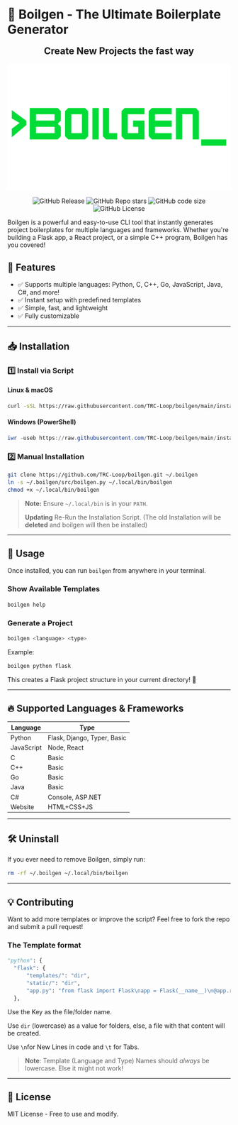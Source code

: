 # 🚀 Boilgen - The Ultimate Boilerplate Generator
<p align="center"><h2 align="center" style="margin:0;padding:0;">Create New Projects the fast way</h2><br><img src="https://github.com/TRC-Loop/boilgen/blob/main/static/boilgen.gif?raw=true" alt="Boilgen GIF"></p>


<p align="center">
  <img src="https://img.shields.io/github/v/release/TRC-Loop/Boilgen?label=Version&style=flat-square" alt="GitHub Release">
  <img src="https://img.shields.io/github/stars/TRC-Loop/boilgen?style=flat-square&label=Stars" alt="GitHub Repo stars">
  <img src="https://img.shields.io/github/languages/code-size/TRC-Loop/Boilgen?style=flat-square&label=Size%20(Code)" alt="GitHub code size">
  <img src="https://img.shields.io/github/license/TRC-Loop/boilgen?style=flat-square&label=License" alt="GitHub License">
</p>



Boilgen is a powerful and easy-to-use CLI tool that instantly generates project boilerplates for multiple languages and frameworks. Whether you're building a Flask app, a React project, or a simple C++ program, Boilgen has you covered!

## 🎯 Features
- ✅ Supports multiple languages: Python, C, C++, Go, JavaScript, Java, C#, and more!
- ✅ Instant setup with predefined templates
- ✅ Simple, fast, and lightweight
- ✅ Fully customizable

---

## 📥 Installation
### **1️⃣ Install via Script**
#### **Linux & macOS**
```sh
curl -sSL https://raw.githubusercontent.com/TRC-Loop/boilgen/main/install.sh | bash
```
#### **Windows (PowerShell)**
```powershell
iwr -useb https://raw.githubusercontent.com/TRC-Loop/boilgen/main/install.ps1 | iex
```

### **2️⃣ Manual Installation**
```sh
git clone https://github.com/TRC-Loop/boilgen.git ~/.boilgen
ln -s ~/.boilgen/src/boilgen.py ~/.local/bin/boilgen
chmod +x ~/.local/bin/boilgen
```

> **Note:** Ensure `~/.local/bin` is in your `PATH`.
> 
> **Updating** Re-Run the Installation Script. (The old Installation will be __deleted__ and boilgen will then be installed)
---

## 🚀 Usage
Once installed, you can run `boilgen` from anywhere in your terminal.

### **Show Available Templates**
```sh
boilgen help
```

### **Generate a Project**
```sh
boilgen <language> <type>
```
Example:
```sh
boilgen python flask
```
This creates a Flask project structure in your current directory! 🎉

---

## 🔥 Supported Languages & Frameworks
| Language    | Type |
|------------|------|
| Python     | Flask, Django, Typer, Basic |
| JavaScript | Node, React |
| C          | Basic |
| C++        | Basic |
| Go         | Basic |
| Java       | Basic |
| C#         | Console, ASP.NET |
| Website    | HTML+CSS+JS |

---

## 🛠 Uninstall
If you ever need to remove Boilgen, simply run:
```sh
rm -rf ~/.boilgen ~/.local/bin/boilgen
```

---

## 💡 Contributing
Want to add more templates or improve the script? Feel free to fork the repo and submit a pull request!

### The Template format
```python
"python": {
  "flask": {
      "templates/": "dir",
      "static/": "dir",
      "app.py": "from flask import Flask\napp = Flask(__name__)\n@app.route('/')\ndef index():\n\treturn 'Hello World!'\nif __name__ == '__main__':\n\tapp.run(debug=True)"
  },
```
Use the Key as the file/folder name.

Use `dir` (lowercase) as a value for folders, else, a file with that content will be created.

Use `\n`for New Lines in code and `\t` for Tabs.

> **Note**: Template (Language and Type) Names should _always_ be lowercase. Else it might not work!

---

## 📜 License
MIT License - Free to use and modify.


